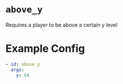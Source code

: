 # `above_y`

Requires a player to be above a certain y level

# Example Config
```yaml
- id: above_y
  args:
    y: 64
```

